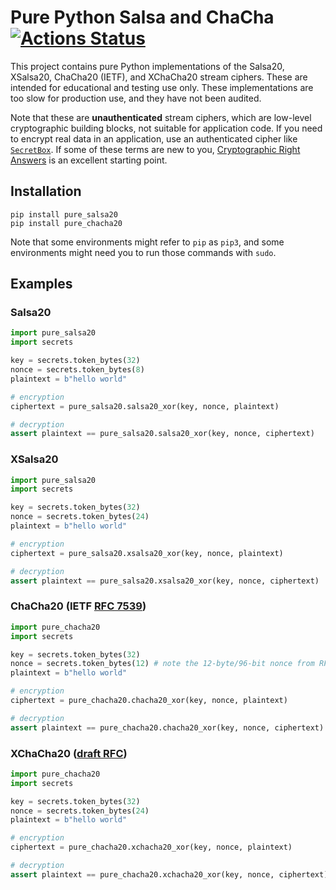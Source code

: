 # Pure Python Salsa and ChaCha [![Actions Status](https://github.com/oconnor663/pure_python_salsa_chacha/workflows/tests/badge.svg)](https://github.com/oconnor663/pure_python_salsa_chacha/actions)

This project contains pure Python implementations of the Salsa20, XSalsa20,
ChaCha20 (IETF), and XChaCha20 stream ciphers. These are intended for
educational and testing use only. These implementations are too slow for
production use, and they have not been audited.

Note that these are **unauthenticated** stream ciphers, which are low-level
cryptographic building blocks, not suitable for application code. If you need
to encrypt real data in an application, use an authenticated cipher like
[`SecretBox`](https://pynacl.readthedocs.io/en/latest/secret/). If some of
these terms are new to you, [Cryptographic Right
Answers](https://latacora.micro.blog/2018/04/03/cryptographic-right-answers.html)
is an excellent starting point.

## Installation

```
pip install pure_salsa20
pip install pure_chacha20
```

Note that some environments might refer to `pip` as `pip3`, and some
environments might need you to run those commands with `sudo`.

## Examples

### Salsa20

```python
import pure_salsa20
import secrets

key = secrets.token_bytes(32)
nonce = secrets.token_bytes(8)
plaintext = b"hello world"

# encryption
ciphertext = pure_salsa20.salsa20_xor(key, nonce, plaintext)

# decryption
assert plaintext == pure_salsa20.salsa20_xor(key, nonce, ciphertext)
```

### XSalsa20

```python
import pure_salsa20
import secrets

key = secrets.token_bytes(32)
nonce = secrets.token_bytes(24)
plaintext = b"hello world"

# encryption
ciphertext = pure_salsa20.xsalsa20_xor(key, nonce, plaintext)

# decryption
assert plaintext == pure_salsa20.xsalsa20_xor(key, nonce, ciphertext)
```

### ChaCha20 (IETF [RFC 7539](https://datatracker.ietf.org/doc/html/rfc7539))

```python
import pure_chacha20
import secrets

key = secrets.token_bytes(32)
nonce = secrets.token_bytes(12) # note the 12-byte/96-bit nonce from RFC 7539
plaintext = b"hello world"

# encryption
ciphertext = pure_chacha20.chacha20_xor(key, nonce, plaintext)

# decryption
assert plaintext == pure_chacha20.chacha20_xor(key, nonce, ciphertext)
```

### XChaCha20 ([draft RFC](https://datatracker.ietf.org/doc/html/draft-arciszewski-xchacha-02))

```python
import pure_chacha20
import secrets

key = secrets.token_bytes(32)
nonce = secrets.token_bytes(24)
plaintext = b"hello world"

# encryption
ciphertext = pure_chacha20.xchacha20_xor(key, nonce, plaintext)

# decryption
assert plaintext == pure_chacha20.xchacha20_xor(key, nonce, ciphertext)
```
